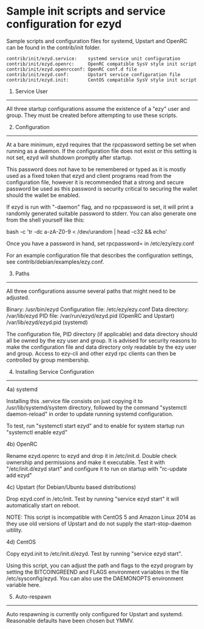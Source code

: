 Sample init scripts and service configuration for ezyd
==========================================================

Sample scripts and configuration files for systemd, Upstart and OpenRC
can be found in the contrib/init folder.

    contrib/init/ezyd.service:    systemd service unit configuration
    contrib/init/ezyd.openrc:     OpenRC compatible SysV style init script
    contrib/init/ezyd.openrcconf: OpenRC conf.d file
    contrib/init/ezyd.conf:       Upstart service configuration file
    contrib/init/ezyd.init:       CentOS compatible SysV style init script

1. Service User
---------------------------------

All three startup configurations assume the existence of a "ezy" user
and group.  They must be created before attempting to use these scripts.

2. Configuration
---------------------------------

At a bare minimum, ezyd requires that the rpcpassword setting be set
when running as a daemon.  If the configuration file does not exist or this
setting is not set, ezyd will shutdown promptly after startup.

This password does not have to be remembered or typed as it is mostly used
as a fixed token that ezyd and client programs read from the configuration
file, however it is recommended that a strong and secure password be used
as this password is security critical to securing the wallet should the
wallet be enabled.

If ezyd is run with "-daemon" flag, and no rpcpassword is set, it will
print a randomly generated suitable password to stderr.  You can also
generate one from the shell yourself like this:

bash -c 'tr -dc a-zA-Z0-9 < /dev/urandom | head -c32 && echo'

Once you have a password in hand, set rpcpassword= in /etc/ezy/ezy.conf

For an example configuration file that describes the configuration settings,
see contrib/debian/examples/ezy.conf.

3. Paths
---------------------------------

All three configurations assume several paths that might need to be adjusted.

Binary:              /usr/bin/ezyd
Configuration file:  /etc/ezy/ezy.conf
Data directory:      /var/lib/ezyd
PID file:            /var/run/ezyd/ezyd.pid (OpenRC and Upstart)
                     /var/lib/ezyd/ezyd.pid (systemd)

The configuration file, PID directory (if applicable) and data directory
should all be owned by the ezy user and group.  It is advised for security
reasons to make the configuration file and data directory only readable by the
ezy user and group.  Access to ezy-cli and other ezyd rpc clients
can then be controlled by group membership.

4. Installing Service Configuration
-----------------------------------

4a) systemd

Installing this .service file consists on just copying it to
/usr/lib/systemd/system directory, followed by the command
"systemctl daemon-reload" in order to update running systemd configuration.

To test, run "systemctl start ezyd" and to enable for system startup run
"systemctl enable ezyd"

4b) OpenRC

Rename ezyd.openrc to ezyd and drop it in /etc/init.d.  Double
check ownership and permissions and make it executable.  Test it with
"/etc/init.d/ezyd start" and configure it to run on startup with
"rc-update add ezyd"

4c) Upstart (for Debian/Ubuntu based distributions)

Drop ezyd.conf in /etc/init.  Test by running "service ezyd start"
it will automatically start on reboot.

NOTE: This script is incompatible with CentOS 5 and Amazon Linux 2014 as they
use old versions of Upstart and do not supply the start-stop-daemon uitility.

4d) CentOS

Copy ezyd.init to /etc/init.d/ezyd. Test by running "service ezyd start".

Using this script, you can adjust the path and flags to the ezyd program by
setting the BITCOINGREEND and FLAGS environment variables in the file
/etc/sysconfig/ezyd. You can also use the DAEMONOPTS environment variable here.

5. Auto-respawn
-----------------------------------

Auto respawning is currently only configured for Upstart and systemd.
Reasonable defaults have been chosen but YMMV.
